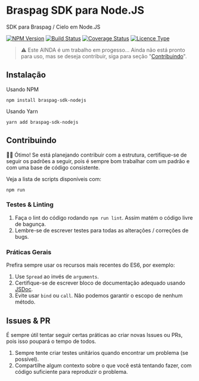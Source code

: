 # Braspag SDK para Node.JS

SDK para Braspag / Cielo em Node.JS

[![NPM Version][npm-image]][npm-url]
[![Build Status][travis-image]][travis-url]
[![Coverage Status][coverage-image]][coverage-url]
[![Licence Type][licence-image]][licence-url]

> :warning: Este AINDA é um trabalho em progesso... Ainda não está pronto para uso, mas se deseja contribuir, siga para seção "[Contribuindo](#contribuindo)".

## Instalação

Usando NPM
```
npm install braspag-sdk-nodejs
```

Usando Yarn
```
yarn add braspag-sdk-nodejs
```

## Contribuindo

:clap::clap: Ótimo! Se está planejando contribuir com a estrutura, certifique-se de seguir os padrões a seguir, pois é sempre bom trabalhar com um padrão e com uma base de código consistente.

Veja a lista de scripts disponíveis com:
```
npm run
```

### Testes & Linting

1. Faça o lint do código rodando `npm run lint`. Assim matém o código livre de bagunça.
2. Lembre-se de escrever testes para todas as alterações / correções de bugs.


### Práticas Gerais

Prefira sempre usar os recursos mais recentes do ES6, por exemplo:

1. Use `Spread` ao invés de `arguments`.
2. Certifique-se de escrever bloco de documentação adequado usando [JSDoc](http://usejsdoc.org/).
3. Evite usar `bind` ou `call`. Não podemos garantir o escopo de nenhum método.

## Issues & PR

É sempre útil tentar seguir certas práticas ao criar novas Issues ou PRs, pois isso poupará o tempo de todos.

1. Sempre tente criar testes unitários quando encontrar um problema (se possível).
2. Compartilhe algum contexto sobre o que você está tentando fazer, com código suficiente para reproduzir o problema.

[npm-image]: https://img.shields.io/npm/v/braspag-sdk-nodejs.svg
[npm-url]: https://www.npmjs.com/package/braspag-sdk-nodejs

[licence-url]: https://github.com/italoiz/braspag-sdk-nodejs/blob/develop/LICENSE
[licence-image]: https://img.shields.io/npm/l/braspag-sdk-nodejs.svg

[travis-url]: https://travis-ci.org/italoiz/braspag-sdk-nodejs
[travis-image]: https://travis-ci.org/italoiz/braspag-sdk-nodejs.svg?branch=master

[coverage-url]: https://coveralls.io/github/italoiz/braspag-sdk-nodejs?branch=master
[coverage-image]: https://coveralls.io/repos/github/italoiz/braspag-sdk-nodejs/badge.svg?branch=master
